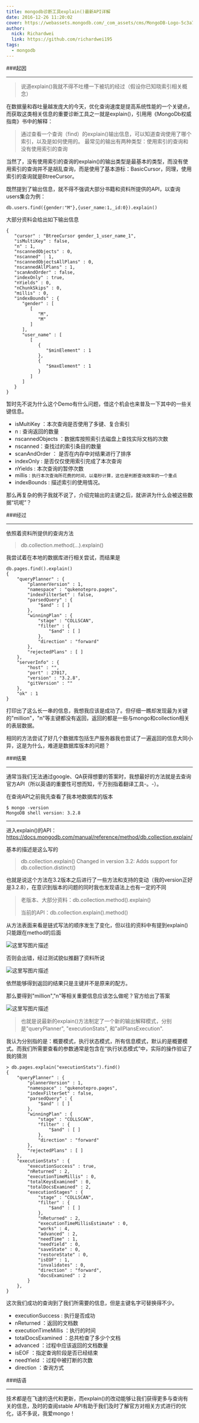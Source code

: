 ```yaml
---
title: mongodb诊断工具explain()最新API详解
date: 2016-12-26 11:20:02
cover: https://webassets.mongodb.com/_com_assets/cms/MongoDB-Logo-5c3a7405a85675366beb3a5ec4c032348c390b3f142f5e6dddf1d78e2df5cb5c.png
author: 
  nick: Richardwei
  link: https://github.com/richardwei195
tags:
  - mongodb
---
```

###起因

---

> 说道explain()我就不得不吐槽一下被坑的经过（假设你已知晓索引相关概念）

在数据量和吞吐量越发庞大的今天，优化查询速度是提高系统性能的一个关键点，而获取这类相关信息的重要诊断工具之一就是explain()，引用用《MongoDb权威指南》书中的解释：

> 通过查看一个查询（find）的explain()输出信息，可以知道查询使用了哪个索引，以及是如何使用的。
> 最常见的输出有两种类型：使用索引的查询和没有使用索引的查询
<!-- more -->
当然了，没有使用索引的查询的explain()的输出类型是最基本的类型，而没有使用索引的查询并不是胡乱查询，而是使用了基本游标：BasicCursor，同理，使用索引的查询就是BtreeCursor。

既然提到了输出信息，就不得不强调大部分书籍和资料所提供的API，以查询users集合为例：

	db.users.find({gender:"M"},{user_name:1,_id:0}).explain()

大部分资料会给出如下输出信息

	{
	   "cursor" : "BtreeCursor gender_1_user_name_1",
	   "isMultiKey" : false,
	   "n" : 1,
	   "nscannedObjects" : 0,
	   "nscanned" : 1,
	   "nscannedObjectsAllPlans" : 0,
	   "nscannedAllPlans" : 1,
	   "scanAndOrder" : false,
	   "indexOnly" : true,
	   "nYields" : 0,
	   "nChunkSkips" : 0,
	   "millis" : 0,
	   "indexBounds" : {
	      "gender" : [
	         [
	            "M",
	            "M"
	         ]
	      ],
	      "user_name" : [
	         [
	            {
	               "$minElement" : 1
	            },
	            {
	               "$maxElement" : 1
	            }
	         ]
	      ]
	   }
	}
暂时先不说为什么这个Demo有什么问题，借这个机会也来普及一下其中的一些关键信息。

 - isMultiKey ：本次查询是否使用了多键、复合索引
 - n : 查询返回的数量
 - nscannedObjects ：数据库按照索引去磁盘上查找实际文档的次数
 - nscanned：查找过的索引条目的数量
 - scanAndOrder ： 是否在内存中对结果进行了排序
 - indexOnly : 是否仅仅使用索引完成了本次查询
 - nYields : 本次查询的暂停次数
 - millis : ```执行本次查询所花费的时间，以毫秒计算，这也是判断查询效率的一个重点```
 - indexBounds : 描述索引的使用情况。
 
那么再复杂的例子我就不说了，介绍完输出的主键之后，就讲讲为什么会被这些数据“坑呢”？

###经过

---

依照着资料所提供的查询方法

>  db.collection.method(...).explain()

我尝试着在本地的数据库进行相关尝试，而结果是

	db.pages.find().explain()
	{
		"queryPlanner" : {
			"plannerVersion" : 1,
			"namespace" : "qukenotepro.pages",
			"indexFilterSet" : false,
			"parsedQuery" : {
				"$and" : [ ]
			},
			"winningPlan" : {
				"stage" : "COLLSCAN",
				"filter" : {
					"$and" : [ ]
				},
				"direction" : "forward"
			},
			"rejectedPlans" : [ ]
		},
		"serverInfo" : {
			"host" : "",
			"port" : 27017,
			"version" : "3.2.8",
			"gitVersion" : ""
		},
		"ok" : 1
	}

打印出了这么长一串的信息，我想我应该是成功了。但仔细一瞧却发现最为关键的"million"，"n"等主键都没有返回，返回的都是一些与mongo和collection相关的表层数据。

相同的方法尝试了好几个数据库包括生产服务器我也尝试了一遍返回的信息大同小异，这是为什么，难道是数据库版本的问题？

###结果

---

通常当我们无法通过google、QA获得想要的答案时，我想最好的方法就是去查询官方API（所以英语的重要性可想而知，千万别指着翻译工具-。-）。

在查询API之前我先查看了我本地数据库的版本

	$ mongo -version
	MongoDB shell version: 3.2.8

---
进入explain()的API：
https://docs.mongodb.com/manual/reference/method/db.collection.explain/

基本的描述是这么写的
>db.collection.explain()
Changed in version 3.2: Adds support for db.collection.distinct()

也就是说这个方法在3.2版本之后进行了一些方法和支持的变动（我的version正好是3.2.8），在意识到版本的问题的同时我也发现语法上也有一定的不同

> 老版本、大部分资料：db.collection.method().explain()
> 
> 当前的API：db.collection.explain().method()

从方法表面来看是链式写法的顺序发生了变化，但以往的资料中有提到explain()只能跟在method的后面

![这里写图片描述](http://img.blog.csdn.net/20161226135840306?watermark/2/text/aHR0cDovL2Jsb2cuY3Nkbi5uZXQvcXFfMTc0NzUxNTU=/font/5a6L5L2T/fontsize/400/fill/I0JBQkFCMA==/dissolve/70/gravity/SouthEast)
	
否则会出错，经过测试貌似推翻了资料所说

![这里写图片描述](http://img.blog.csdn.net/20161226135915465?watermark/2/text/aHR0cDovL2Jsb2cuY3Nkbi5uZXQvcXFfMTc0NzUxNTU=/font/5a6L5L2T/fontsize/400/fill/I0JBQkFCMA==/dissolve/70/gravity/SouthEast)

依然能够得到返回的结果只是主键并不是原来的配方。

那么要得到"million","n"等相关重要信息应该怎么做呢？官方给出了答案

![这里写图片描述](http://img.blog.csdn.net/20161226140157157?watermark/2/text/aHR0cDovL2Jsb2cuY3Nkbi5uZXQvcXFfMTc0NzUxNTU=/font/5a6L5L2T/fontsize/400/fill/I0JBQkFCMA==/dissolve/70/gravity/SouthEast)


> 也就是说最新的explain()方法制定了一个新的输出解释模式，分别是"queryPlanner", "executionStats", 和"allPlansExecution".

我认为分别指的是：概要模式，执行状态模式，所有信息模式，默认的是概要模式。而我们所需要查看的参数通常是包含在“执行状态模式”中，实际的操作验证了我的猜测

	> db.pages.explain("executionStats").find()
	{
		"queryPlanner" : {
			"plannerVersion" : 1,
			"namespace" : "qukenotepro.pages",
			"indexFilterSet" : false,
			"parsedQuery" : {
				"$and" : [ ]
			},
			"winningPlan" : {
				"stage" : "COLLSCAN",
				"filter" : {
					"$and" : [ ]
				},
				"direction" : "forward"
			},
			"rejectedPlans" : [ ]
		},
		"executionStats" : {
			"executionSuccess" : true,
			"nReturned" : 2,
			"executionTimeMillis" : 0,
			"totalKeysExamined" : 0,
			"totalDocsExamined" : 2,
			"executionStages" : {
				"stage" : "COLLSCAN",
				"filter" : {
					"$and" : [ ]
				},
				"nReturned" : 2,
				"executionTimeMillisEstimate" : 0,
				"works" : 4,
				"advanced" : 2,
				"needTime" : 1,
				"needYield" : 0,
				"saveState" : 0,
				"restoreState" : 0,
				"isEOF" : 1,
				"invalidates" : 0,
				"direction" : "forward",
				"docsExamined" : 2
			}
		},
	}

这次我们成功的查询到了我们所需要的信息，但是主键名字可替换得不少。

 - executionSuccess : 执行是否成功
 - nReturned ：返回的文档数
 - executionTimeMillis ：执行的时间
 - totalDocsExamined ：总共检查了多少个文档
 - advanced ：过程中应该返回的文档数量
 - isEOF ：指定查询阶段是否已经结束
 - needYield ：过程中被打断的次数
 - direction ：查询方式

###结语

---

技术都是在飞速的迭代和更新，而explain()的改动能够让我们获得更多与查询有关的信息，及时的查阅stable API有助于我们及时了解官方对相关方式进行的优化，话不多说，我爱mongo！